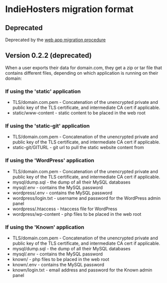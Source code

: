 # IndieHosters migration format

## Deprecated

Deprecated by the [web app migration procedure](../proc/webapp.md)


## Version 0.2.2 (deprecated)

When a user exports their data for domain.com, they get a zip or tar file that contains different files, depending on which application is
running on their domain:

### If using the 'static' application

* TLS/domain.com.pem - Concatenation of the unencrypted private and public key of the TLS certificate, and intermediate CA cert if applicable.
* static/www-content - static content to be placed in the web root

### If using the 'static-git' application

* TLS/domain.com.pem - Concatenation of the unencrypted private and public key of the TLS certificate, and intermediate CA cert if applicable.
* static-git/GITURL - git url to pull the static website content from

### If using the 'WordPress' application

* TLS/domain.com.pem - Concatenation of the unencrypted private and public key of the TLS certificate, and intermediate CA cert if applicable.
* mysql/dump.sql - the dump of all their MySQL databases
* mysql/.env - contains the MySQL password
* wordpress/.env - contains the MySQL password
* wordpress/login.txt - username and password for the WordPress admin panel
* wordpress/.htaccess - htaccess file for WordPress
* wordpress/wp-content - php files to be placed in the web root

### If using the 'Known' application

* TLS/domain.com.pem - Concatenation of the unencrypted private and public key of the TLS certificate, and intermediate CA cert if applicable.
* mysql/dump.sql - the dump of all their MySQL databases
* mysql/.env - contains the MySQL password
* known/ - php files to be placed in the web root
* known/.env - contains the MySQL password
* known/login.txt - email address and password for the Known admin panel
